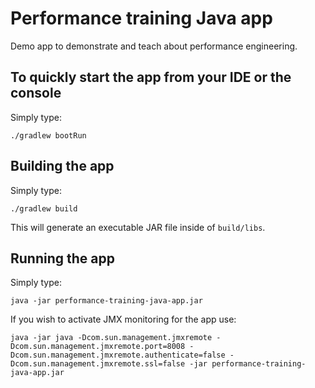 # Performance training Java app

Demo app to demonstrate and teach about performance engineering.

## To quickly start the app from your IDE or the console

Simply type:

```./gradlew bootRun```

## Building the app

Simply type:

```./gradlew build```

This will generate an executable JAR file inside of `build/libs`.

## Running the app

Simply type:

```java -jar performance-training-java-app.jar```

If you wish to activate JMX monitoring for the app use:

```java -jar java -Dcom.sun.management.jmxremote -Dcom.sun.management.jmxremote.port=8008 -Dcom.sun.management.jmxremote.authenticate=false -Dcom.sun.management.jmxremote.ssl=false -jar performance-training-java-app.jar```
